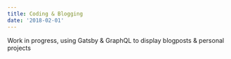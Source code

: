 ```yaml
---
title: Coding & Blogging
date: '2018-02-01'
---
```


Work in progress, using Gatsby & GraphQL to display blogposts & personal projects

